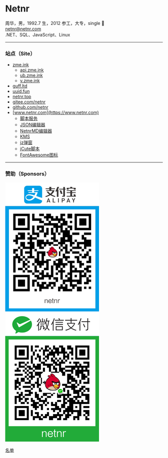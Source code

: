 # Netnr
周华，男，1992.7 生，2012 参工，大专，single 🤣  
netnr@netnr.com  
.NET、SQL、JavaScript、Linux

---

### 站点（Site）
- [zme.ink](https://zme.ink)
    - [api.zme.ink](https://api.zme.ink "API")
    - [ub.zme.ink](http://ub.zme.ink "浏览器升级提示")
    - [v.zme.ink](https://v.zme.ink "VIP视频")
- [guff.ltd](https://guff.ltd "尬服")
- [uuid.fun](https://uuid.fun "书签")
- [netnr.top](https://netnr.top)
- [gitee.com/netnr](https://gitee.com/netnr)
- [github.com/netnr](https://github.com/netnr)
- [www.netnr.com](https://www.netnr.com)
    - [脚本服务](https://ss.netnr.com)
    - [JSON编辑器](https://json.netnr.com)
    - [NetnrMD编辑器](https://md.netnr.com "Markdown编辑器")
    - [KMS](https://kms.netnr.com "Windows激活服务")
    - [jz弹窗](https://jz.netnr.com "一个轻量、简单的弹窗插件")
    - [jCute脚本](https://jcute.netnr.com)
    - [FontAwesome图标](https://fa.netnr.com "Font Awesome 镜像")

---

### 赞助（Sponsors）
<img src="../static/donate/alipay.jpg" alt="支付宝" title="支付宝" width="300" />
<img src="../static/donate/wechat.jpg" alt="微信" title="微信" width="300" />

[名单](SPONSORS.md)